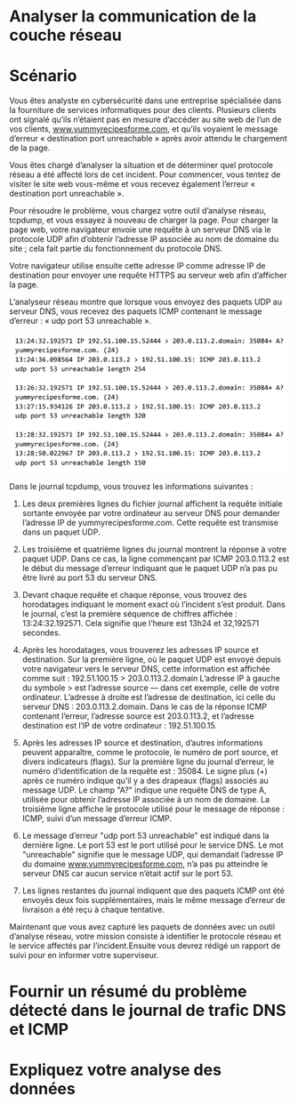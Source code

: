 # Analyser la communication de la couche réseau

# Scénario
Vous êtes analyste en cybersécurité dans une entreprise spécialisée dans la fourniture de services informatiques pour des clients. Plusieurs clients ont signalé qu’ils n’étaient pas en mesure d’accéder au site web de l’un de vos clients, www.yummyrecipesforme.com, et qu’ils voyaient le message d’erreur « destination port unreachable » après avoir attendu le chargement de la page.

Vous êtes chargé d’analyser la situation et de déterminer quel protocole réseau a été affecté lors de cet incident. Pour commencer, vous tentez de visiter le site web vous-même et vous recevez également l’erreur « destination port unreachable ».

Pour résoudre le problème, vous chargez votre outil d’analyse réseau, tcpdump, et vous essayez à nouveau de charger la page. Pour charger la page web, votre navigateur envoie une requête à un serveur DNS via le protocole UDP afin d’obtenir l’adresse IP associée au nom de domaine du site ; cela fait partie du fonctionnement du protocole DNS.

Votre navigateur utilise ensuite cette adresse IP comme adresse IP de destination pour envoyer une requête HTTPS au serveur web afin d’afficher la page.

L’analyseur réseau montre que lorsque vous envoyez des paquets UDP au serveur DNS, vous recevez des paquets ICMP contenant le message d’erreur : « udp port 53 unreachable ».

![TcpdumpLog](TcpdumpLog_yummyrecypesforme.com.png)

Dans le journal tcpdump, vous trouvez les informations suivantes :

1. Les deux premières lignes du fichier journal affichent la requête initiale sortante envoyée par votre ordinateur au serveur DNS pour demander l’adresse IP de yummyrecipesforme.com. Cette requête est transmise dans un paquet UDP.

2. Les troisième et quatrième lignes du journal montrent la réponse à votre paquet UDP. Dans ce cas, la ligne commençant par ICMP 203.0.113.2 est le début du message d’erreur indiquant que le paquet UDP n’a pas pu être livré au port 53 du serveur DNS.

3. Devant chaque requête et chaque réponse, vous trouvez des horodatages indiquant le moment exact où l’incident s’est produit. Dans le journal, c’est la première séquence de chiffres affichée : 13:24:32.192571. Cela signifie que l’heure est 13h24 et 32,192571 secondes.

4. Après les horodatages, vous trouverez les adresses IP source et destination. Sur la première ligne, où le paquet UDP est envoyé depuis votre navigateur vers le serveur DNS, cette information est affichée comme suit :
192.51.100.15 > 203.0.113.2.domain
L’adresse IP à gauche du symbole > est l’adresse source — dans cet exemple, celle de votre ordinateur. L’adresse à droite est l’adresse de destination, ici celle du serveur DNS : 203.0.113.2.domain.
Dans le cas de la réponse ICMP contenant l’erreur, l’adresse source est 203.0.113.2, et l’adresse destination est l’IP de votre ordinateur : 192.51.100.15.

5. Après les adresses IP source et destination, d’autres informations peuvent apparaître, comme le protocole, le numéro de port source, et divers indicateurs (flags). Sur la première ligne du journal d’erreur, le numéro d’identification de la requête est : 35084. Le signe plus (+) après ce numéro indique qu’il y a des drapeaux (flags) associés au message UDP. Le champ "A?" indique une requête DNS de type A, utilisée pour obtenir l’adresse IP associée à un nom de domaine.
La troisième ligne affiche le protocole utilisé pour le message de réponse : ICMP, suivi d’un message d’erreur ICMP.

6. Le message d’erreur "udp port 53 unreachable" est indiqué dans la dernière ligne. Le port 53 est le port utilisé pour le service DNS. Le mot "unreachable" signifie que le message UDP, qui demandait l’adresse IP du domaine www.yummyrecipesforme.com, n’a pas pu atteindre le serveur DNS car aucun service n’était actif sur le port 53.

7. Les lignes restantes du journal indiquent que des paquets ICMP ont été envoyés deux fois supplémentaires, mais le même message d’erreur de livraison a été reçu à chaque tentative.


Maintenant que vous avez capturé les paquets de données avec un outil d’analyse réseau, votre mission consiste à identifier le protocole réseau et le service affectés par l’incident.Ensuite vous devrez rédigé un rapport de suivi pour en informer votre superviseur.

# Fournir un résumé du problème détecté dans le journal de trafic DNS et ICMP





# Expliquez votre analyse des données 